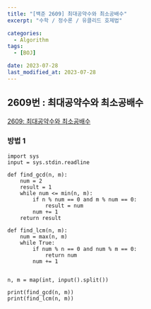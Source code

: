 ```yaml
---
title: "[백준 2609] 최대공약수와 최소공배수"
excerpt: "수학 / 정수론 / 유클리드 호제법"

categories:
  - Algorithm
tags:
  - [BOJ]

date: 2023-07-28
last_modified_at: 2023-07-28
---
```


## 2609번 : 최대공약수와 최소공배수

[2609: 최대공약수와 최소공배수](https://www.acmicpc.net/problem/2609)

### 방법 1

```
import sys
input = sys.stdin.readline

def find_gcd(n, m):
    num = 2
    result = 1
    while num <= min(n, m):
        if n % num == 0 and m % num == 0:
            result = num
        num += 1
    return result

def find_lcm(n, m):
    num = max(n, m)
    while True:
        if num % n == 0 and num % m == 0:
            return num
        num += 1


n, m = map(int, input().split())

print(find_gcd(n, m))
print(find_lcm(n, m))
```

